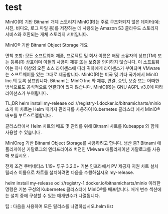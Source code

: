 # test



MinIO(R) 기반 Bitnami 개체 스토리지
MinIO(R)는 주로 구조화되지 않은 데이터(예: 사진, 비디오, 로그 파일 등)를 저장하는 데 사용되는 Amazon S3 클라우드 스토리지 서비스와 호환되는 개체 스토리지 서버입니다.

MinIO® 기반 Bitnami Object Storage 개요

면책 조항: 모든 소프트웨어 제품, 프로젝트 및 회사 이름은 해당 소유자의 상표(TM) 또는 등록(R) 상표이며 이들의 사용이 제휴 또는 보증을 의미하지 않습니다. 이 소프트웨어는 하나 이상의 오픈 소스 라이센스에 따라 귀하에게 라이센스가 부여되며 VMware는 소프트웨어를 있는 그대로 제공합니다. MinIO(R)는 미국 및 기타 국가에서 MinIO Inc.의 등록 상표입니다. Bitnami는 MinIO Inc.와 제휴, 연결, 승인, 보증 또는 어떠한 방식으로도 공식적으로 연결되어 있지 않습니다. MinIO(R)는 GNU AGPL v3.0에 따라 라이선스가 부여됩니다.

TL;DR
helm install my-release oci://registry-1.docker.io/bitnamicharts/minio
소개
이 차트는 Helm 패키지 관리자를 사용하여 Kubernetes 클러스터 에서 MinIO® 배포를 부트스트랩합니다 .

클러스터에서 Helm 차트의 배포 및 관리를 위해 Bitnami 차트를 Kubeapps 와 함께 사용할 수 있습니다 .

MinIOreg 기반 Bitnami Object Storage를 사용하려고 합니다. 생산 중? Bitnami 애플리케이션 카탈로그의 엔터프라이즈 버전인 VMware 애플리케이션 카탈로그를 사용해 보십시오 .

전제 조건
쿠버네티스 1.19+
투구 3.2.0+
기본 인프라에서 PV 제공자 지원
차트 설치
릴리스 이름으로 차트를 설치하려면 다음을 수행하십시오 my-release.

helm install my-release oci://registry-1.docker.io/bitnamicharts/minio
이러한 명령은 기본 구성의 Kubernetes 클러스터에 MinIO®를 배포합니다. 매개 변수 섹션에는 설치 중에 구성할 수 있는 매개변수가 나열됩니다.

팁 : 다음을 사용하여 모든 릴리스를 나열하십시오.helm list
